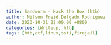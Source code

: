 ```yaml
---
title: Sandworm - Hack the Box (htb)
author: Nilson Freid Delgado Rodriguez
date: 2023-10-31 22:09:00 +0800
categories: [Writeup, htb]
tags: [htb,ctf,linux,ssti,firejail]
---
```




